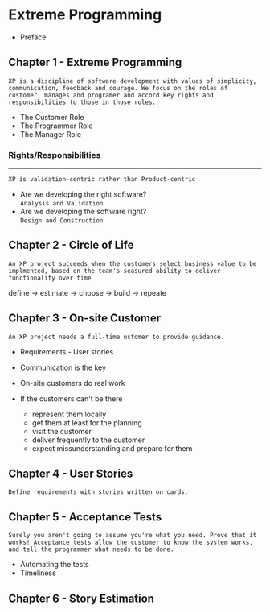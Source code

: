 # Extreme Programming

- Preface

## Chapter 1 - Extreme Programming   
`XP is a discipline of software development with values of simplicity, communication, feedback and courage. We focus on the roles of customer, manages and programer and accord key rights and responsibilities to those in those roles.`
- The Customer Role
- The Programmer Role
- The Manager Role

### Rights/Responsibilities  
----
`XP is validation-centric rather than Product-centric`
- Are we developing the right software?   
`Analysis and Validation`
- Are we developing the software right?  
`Design and Construction`

## Chapter 2 - Circle of Life
`
An XP project succeeds when the customers select business value to be implmented, based on the team's seasured ability to deliver functionality over time
`

define -> estimate -> choose -> build -> repeate

## Chapter 3 - On-site Customer
`
An XP project needs a full-time ustomer to provide guidance.
`
- Requirements - User stories
- Communication is the key

- On-site customers do real work
- If the customers can't be there 
  - represent them locally
  - get them at least for the planning
  - visit the customer
  - deliver frequently to the customer 
  - expect missunderstanding and prepare for them

## Chapter 4 - User Stories
`Define requirements with stories written on cards.`

## Chapter 5 - Acceptance Tests
`Surely you aren't going to assume you're what you need. Prove that it works! Acceptance tests allow the customer to know the system works, and tell the programmer what needs to be done.`

- Automating the tests
- Timeliness

## Chapter 6 - Story Estimation
